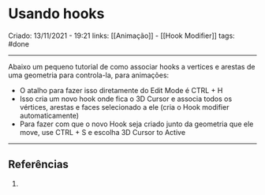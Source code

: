 # Usando hooks
Criado: 13/11/2021 - 19:21
links: [[Animação]] - [[Hook Modifier]]
tags: #done

---

Abaixo um pequeno tutorial de como associar hooks a vertices e arestas de uma geometria para controla-la, para animações:
- O atalho para fazer isso diretamente do Edit Mode é CTRL + H
- Isso cria um novo hook onde fica o 3D Cursor e associa todos os vértices, arestas e faces selecionado a ele (cria o Hook modifier automaticamente)
- Para fazer com que o novo Hook seja criado junto da geometria que ele move, use CTRL + S e escolha 3D Cursor to Active

---
## Referências
1. 